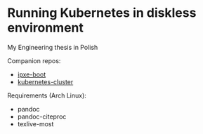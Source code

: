 # Running Kubernetes in diskless environment

My Engineering thesis in Polish

Companion repos:
- [ipxe-boot](https://github.com/nazarewk/ipxe-boot)
- [kubernetes-cluster](https://github.com/nazarewk/kubernetes-cluster)

Requirements (Arch Linux):
- pandoc
- pandoc-citeproc
- texlive-most